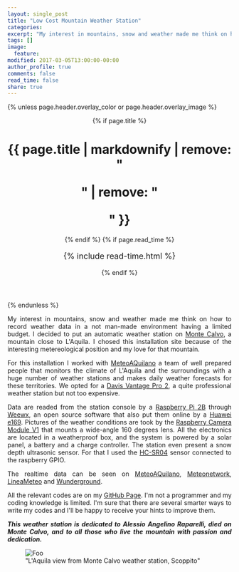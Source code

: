 ```yaml
---
layout: single_post
title: "Low Cost Mountain Weather Station"
categories:
excerpt: "My interest in mountains, snow and weather made me think on how to record weather data in a not man-made environment having a limited budget..."
tags: []
image:
  feature:
modified: 2017-03-05T13:00:00-00:00 
author_profile: true
comments: false
read_time: false
share: true
---
```

{% unless page.header.overlay_color or page.header.overlay_image %}
<header>
  {% if page.title %}<h1 class="page__title" itemprop="headline">{{ page.title | markdownify | remove: "<p>" | remove: "</p>" }}</h1>{% endif %}
  {% if page.read_time %}
    <p style="font-size:18px" class="page__meta">
      <i class="fa fa-clock-o" aria-hidden="true"></i> {% include read-time.html %}<BR>
    </p>
  {% endif %}
</header>
{% endunless %}

<p style="text-align: justify;">
My interest in mountains, snow and weather made me think on how to record weather data in a not man-made environment having a limited budget. I decided to put an automatic weather station on <a href="https://it.wikipedia.org/wiki/Gruppo_montuoso_di_Monte_Calvo">Monte Calvo</a>, a mountain close to L'Aquila. I chosed this installation site because of the interesting metereological position and my love for that mountain.

<p style="text-align: justify;">
For this installation I worked with <a href="http://www.meteoaquilano.it/">MeteoAQuilano</a> a team of well prepared people that monitors the climate of L'Aquila and the surroundings with a huge number of weather stations and makes daily weather forecasts for these territories. We opted for a <a href="http://www.davisnet.com/solution/vantage-pro2/">Davis Vantage Pro 2</a>, a quite professional weather station but not too expensive.

<p style="text-align: justify;">
Data are readed from the station console by a <a href="https://www.raspberrypi.org/products/raspberry-pi-2-model-b/">Raspberry Pi 2B</a> through <a href="http://www.weewx.com/">Weewx</a>, an open source software that also put them online by a <a href="http://www.3g-modem-wiki.com/page/Huawei+E169+(E169G,+E169V,+K3520)">Huawei e169</a>. Pictures of the weather conditions are took by the <a href="https://www.raspberrypi.org/products/camera-module/">Raspberry Camera Module V1</a> that mounts a wide-angle 160 degrees lens. All the electronics are located in a weatherproof box, and the system is powered by a solar panel, a battery and a charge controller. The station even present a snow depth ultrasonic sensor. For that I used the <a href="http://www.electroschematics.com/8902/hc-sr04-datasheet/">HC-SR04</a> sensor connected to the raspberry GPIO.

<p style="text-align: justify;">
The realtime data can be seen on <a href="http://www.meteoaquilano.it/index.php?option=com_content&view=article&id=261">MeteoAQuilano</a>, <a href="http://my.meteonetwork.it/station/abr081/">Meteonetwork</a>, <a href="http://www.lineameteo.it/stazioni.php?id=1518">LineaMeteo</a> and <a href="https://www.wunderground.com/personal-weather-station/dashboard?ID=ISCOPPIT3">Wunderground</a>.

<p style="text-align: justify;">
All the relevant codes are on my <a href="https://github.com/edrap/">GitHub Page</a>. I'm not a programmer and my coding knowledge is limited. I'm sure that there are several smarter ways to write my codes and I'll be happy to receive your hints to improve them. 

<p style="text-align: justify;">
<i><b>This weather station is dedicated to Alessio Angelino Raparelli, died on Monte Calvo, and to all those who live the mountain with passion and dedication.</b></i>

<!-- The power supply was a crucial point for this installation. Solar power was the easyest solution, but to reduce the costs
a low power consumption system had to be used. So I focused on the raspberry py, since it's really easy to program and flexible.
The second crucial point was what kind of weather station whould have fit the goal. At this point I decided to talk with <a href="http://www.meteoaquilano.it/">MeteoAQuilano</a>, an association of well prepared people that monitors the climate of L'Aquila and the surroundings with a huge number of weather stations and makes daily weather forecasts for these territories. At this point started my collaboration with them, and now I'm an association member. 
They suggested to use a <a href="http://www.davisnet.com/solution/vantage-pro2/">Davis Vantage Pro 2</a>. It's a quite professional weather station but not too expensive. -->

<figure>
<img src="{{ site.url }}/images/stazione_mc.jpeg" title="{{ include.title }}" alt="Foo" />
<figcaption>"L'Aquila view from Monte Calvo weather station, Scoppito"</figcaption>
</figure>
